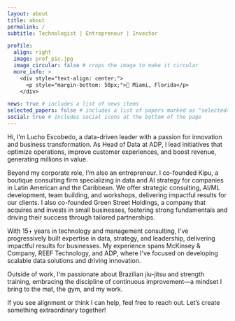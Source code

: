 ```yaml
---
layout: about
title: about
permalink: /
subtitle: Technologist | Entrepreneur | Investor

profile:
  align: right
  image: prof_pic.jpg
  image_circular: false # crops the image to make it circular
  more_info: >
    <div style="text-align: center;">
      <p style="margin-bottom: 50px;">📍 Miami, Florida</p>
    </div>

news: true # includes a list of news items
selected_papers: false # includes a list of papers marked as "selected={true}"
social: true # includes social icons at the bottom of the page
---
```

Hi, I’m Lucho Escobedo, a data-driven leader with a passion for innovation and business transformation. As Head of Data at ADP, I lead initiatives that optimize operations, improve customer experiences, and boost revenue, generating millions in value.

Beyond my corporate role, I'm also an entrepreneur. I co-founded Kipu, a boutique consulting firm specializing in data and AI strategy for companies in Latin American and the Caribbean. We offer strategic consulting, AI/ML development, team building, and workshops, delivering impactful results for our clients. I also co-founded Green Street Holdings, a company that acquires and invests in small businesses, fostering strong fundamentals and driving their success through tailored partnerships.

With 15+ years in technology and management consulting, I've progressively built expertise in data, strategy, and leadership, delivering impactful results for businesses. My experience spans McKinsey & Company, REEF Technology, and ADP, where I've focused on developing scalable data solutions and driving innovation.

Outside of work, I'm passionate about Brazilian jiu-jitsu and strength training, embracing the discipline of continuous improvement—a mindset I bring to the mat, the gym, and my work.

If you see alignment or think I can help, feel free to reach out. Let’s create something extraordinary together!
